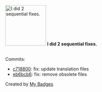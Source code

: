 <img src="https://my-badges.github.io/my-badges/fix-2.png" alt="I did 2 sequential fixes." title="I did 2 sequential fixes." width="128">
<strong>I did 2 sequential fixes.</strong>
<br><br>

Commits:

- <a href="https://github.com/RRZE-Webteam/FAU-Studium/commit/c71880043fbde8e5e399f969b2fe6019dc06abcb">c718800</a>: fix: update translation files
- <a href="https://github.com/RRZE-Webteam/FAU-Studium/commit/eb6bcb69ec14684b496027de343f0e5d58738b45">eb6bcb6</a>: fix: remove obsolete files


Created by <a href="https://github.com/my-badges/my-badges">My Badges</a>
